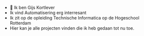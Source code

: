 - 👋 Ik ben Gijs Kortlever
- Ik vind Automatisering erg interresant 
- Ik zit op de opleiding Technische Informatica op de Hogeschool Rotterdam
- Hier kan je alle projecten vinden die ik heb gedaan tot nu toe.


<!---
Gijs-Kortlever/Gijs-Kortlever is a ✨ special ✨ repository because its `README.md` (this file) appears on your GitHub profile.
You can click the Preview link to take a look at your changes.
--->
